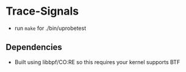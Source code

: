 # Trace-Signals

- run `make` for ./bin/uprobetest


## Dependencies

- Built using libbpf/CO:RE so this requires your kernel supports BTF

